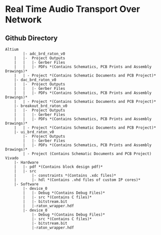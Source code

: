 # Real Time Audio Transport Over Network

## Github Directory

	Altium
    		|- adc_brd_raton_v0
		|	|-  Project Outputs
		|	|	|- Gerber Files
		|	|	|- PDFs *(Contains Schematics, PCB Prints and Assembly Drawings)*
		|	| - Project *(Contains Schematic Documents and PCB Project)*
		|- dac_brd_raton_v0
		|	|-  Project Outputs
		|	|	|- Gerber Files
		|	|	|- PDFs *(Contains Schematics, PCB Prints and Assembly Drawings)*
		|	| - Project *(Contains Schematic Documents and PCB Project)*
		|- breakout_brd_raton_v0
		|	|-  Project Outputs
		|	|	|- Gerber Files
		|	|	|- PDFs *(Contains Schematics, PCB Prints and Assembly Drawings)*
		|	| - Project *(Contains Schematic Documents and PCB Project)*
		|- ui_brd_raton_v0
			|-  Project Outputs
			|	|- Gerber Files
			|	|- PDFs *(Contains Schematics, PCB Prints and Assembly Drawings)*
			| - Project (Contains Schematic Documents and PCB Project)
	Vivado
		|- Hardware
		|	|- pdf *(Contains block design pdf)*
		|	|- src
		|		|- constraints *(Contains .xdc files)*
		|		|- hdl *(Contains .vhd files of custom IP cores)*
		|- Software 
			|- device_0 
			|	|- Debug *(Contains Debug Files)*
			|	|- src *(Contains C files)*
			|	|- bitstream.bit 
			|	|-raton_wrapper.hdf
			|- device_0 
				|- Debug *(Contains Debug Files)*
				|- src *(Contains C files)*
				|- bitstream.bit 
				|-raton_wrapper.hdf